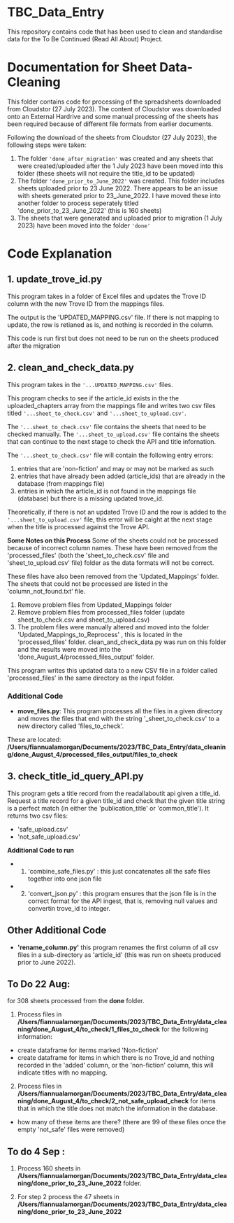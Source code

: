 # TBC_Data_Entry
This repository contains code that has been used to clean and standardise data for the To Be Continued (Read All About) Project.


# Documentation for Sheet Data-Cleaning

This folder contains code for processing of the spreadsheets downloaded from Cloudstor (27 July 2023).
The content of Cloudstor was downloaded onto an External Hardrive and some manual processing of the sheets has been required because of different file formats from earlier documents. 

Following the download of the sheets from Cloudstor (27 July 2023), the following steps were taken:
1. The folder ```'done_after_migration'``` was created and any sheets that were created/uploaded after the 1 July 2023 have been moved into this folder (these sheets will not require the title_id to be updated)
2. The folder ```'done_prior_to_June_2022'``` was created. This folder includes sheets uploaded prior to 23 June 2022. There appears to be an issue with sheets generated prior to 23_June_2022. I have moved these into another folder to process seperately titled 'done_prior_to_23_June_2022' (this is 160 sheets)
3. The sheets that were generated and uploaded prior to migration (1 July 2023) have been moved into the folder ```'done'```

# Code Explanation

## 1.  update_trove_id.py
This program takes in a folder of Excel files and updates the Trove ID column with the new Trove ID from the mappings files.

The output is the 'UPDATED_MAPPING.csv' file. If there is not mapping to update, the row is retianed as is, and nothing is recorded in the column. 

This code is run first but does not need to be run on the sheets produced after the migration

## 2.  clean_and_check_data.py
This program takes in the ```'...UPDATED_MAPPING.csv'``` files. 

This program checks to see if the article_id exists in the the uploaded_chapters array from the mappings file and writes two csv files titled ```'...sheet_to_check.csv'``` and ```'...sheet_to_upload.csv'```. 

The ```'...sheet_to_check.csv'``` file contains the sheets that need to be checked manually. The ```'...sheet_to_upload.csv'``` file contains the sheets that can continue to the next stage to check the API and title infornation. 

The ```'...sheet_to_check.csv'``` file will contain the following entry errors:
1. entries that are 'non-fiction' and may or may not be marked as such
2. entries that have already been added (article_ids) that are already in the database (from mappings file)
3. entries in which the article_id is not found in the mappings file (database) but there is a missing updated trove_id. 

Theoretically, if there is not an updated Trove ID and the row is added to the ```'...sheet_to_upload.csv'``` file, this error will be caight at the next stage when the title is processed against the Trove API.

**Some Notes on this Process**
Some of the sheets could not be processed because of incorrect column names. These have been removed from the 'processed_files' (both the 'sheet_to_check.csv' file and 'sheet_to_upload.csv' file) folder as the data formats will not be correct. 
    
These files have also been removed from the 'Updated_Mappings' folder. The sheets that could not be processed are listed in the 'column_not_found.txt' file.
1. Remove problem files from Updated_Mappings folder
2. Remove problem files from processed_files folder (update sheet_to_check.csv and sheet_to_upload.csv)
3. The problem files were manually altered and moved into the folder 'Updated_Mappings_to_Reprocess' , this is located in the 'processed_files' folder. clean_and_check_data.py was run on this folder and the results were moved into the 'done_August_4/processed_files_output' folder. 

This program writes this updated data to a new CSV file in a folder called 'processed_files' in the same directory as the input folder.

### Additional Code
- **move_files.py**: 
This program processes all the files in a given directory and moves the files that end with the string '_sheet_to_check.csv' to a new directory called 'files_to_check'. 
    
These are located: **/Users/fiannualamorgan/Documents/2023/TBC_Data_Entry/data_cleaning/done_August_4/processed_files_output/files_to_check**

## 3.  check_title_id_query_API.py
This program gets a title record from the readallaboutit api given a title_id. Request a title record for a given title_id and check that the given title string is a perfect match (in either the 'publication_title' or 'common_title'). It returns two csv files:
- 'safe_upload.csv'
- 'not_safe_upload.csv'

**Additional Code to run**
- 1. 'combine_safe_files.py' : this just concatenates all the safe files together into one json file
- 2. 'convert_json.py' : this program ensures that the json file is in the correct format for the API ingest, that is, removing null values and convertin trove_id to integer. 

## Other Additional Code
- **'rename_column.py'**
this program renames the first column of all csv files in a sub-directory as 'article_id' (this was run on sheets produced prior to June 2022). 

## To Do 22 Aug:
for 308 sheets processed from the **done** folder.
1. Process files in **/Users/fiannualamorgan/Documents/2023/TBC_Data_Entry/data_cleaning/done_August_4/to_check/1_files_to_check** for the following information:
- create dataframe for iterms marked 'Non-fiction'
- create dataframe for items in which there is no Trove_id and nothing recorded in the 'added' column, or the 'non-fiction' column, this will indicate titles with no mapping. 

2. Process files in **/Users/fiannualamorgan/Documents/2023/TBC_Data_Entry/data_cleaning/done_August_4/to_check/2_not_safe_upload_check** for items that in which the title does not match the information in the database. 
- how many of these items are there? (there are 99 of these files once the empty 'not_safe' files were removed)

## To do 4 Sep :

1. Process 160 sheets in **/Users/fiannualamorgan/Documents/2023/TBC_Data_Entry/data_cleaning/done_prior_to_23_June_2022** folder.

2. For step 2 process the 47 sheets in **/Users/fiannualamorgan/Documents/2023/TBC_Data_Entry/data_cleaning/done_prior_to_23_June_2022**